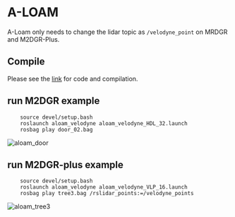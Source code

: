 # A-LOAM

A-Loam only needs to change the lidar topic as `/velodyne_point` on MRDGR and M2DGR-Plus. 

## Compile
Please see the [link](https://github.com/HKUST-Aerial-Robotics/A-LOAM) for code and compilation.

## run M2DGR example
```
    source devel/setup.bash
    roslaunch aloam_velodyne aloam_velodyne_HDL_32.launch
    rosbag play door_02.bag 
```
![aloam_door](https://github.com/sjtuyinjie/M2DGR-Benchmark/blob/main/A_LOAM_M2DGRP/image/Peek%202024-10-13%2012-10.gif)

## run M2DGR-plus example
```
    source devel/setup.bash
    roslaunch aloam_velodyne aloam_velodyne_VLP_16.launch
    rosbag play tree3.bag /rslidar_points:=/velodyne_points
```
![aloam_tree3](https://github.com/sjtuyinjie/M2DGR-Benchmark/blob/main/A_LOAM_M2DGRP/image/plus.gif)


